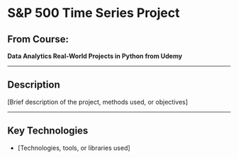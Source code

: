 # S&P 500 Time Series Project

## From Course:
**Data Analytics Real-World Projects in Python from Udemy**

---

## Description
[Brief description of the project, methods used, or objectives]

---

## Key Technologies
- [Technologies, tools, or libraries used]
